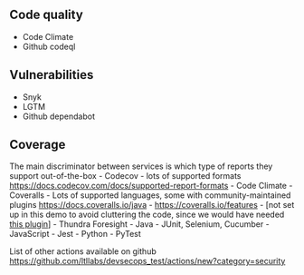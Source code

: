 ## Code quality
- Code Climate
- Github codeql
## Vulnerabilities
- Snyk
- LGTM
- Github dependabot
## Coverage
The main discriminator between services is which type of reports they support out-of-the-box
    - Codecov 
        - lots of supported formats https://docs.codecov.com/docs/supported-report-formats
    - Code Climate
    - Coveralls 
        - Lots of supported languages, some with community-maintained plugins https://docs.coveralls.io/java
        - https://coveralls.io/features
        - [not set up in this demo to avoid cluttering the code, since we would have needed [this plugin](https://github.com/trautonen/coveralls-maven-plugin)]
    - Thundra Foresight
        - Java
            - JUnit, Selenium, Cucumber
        - JavaScript
            - Jest
        - Python
            - PyTest

List of other actions available on github
https://github.com/ltllabs/devsecops_test/actions/new?category=security